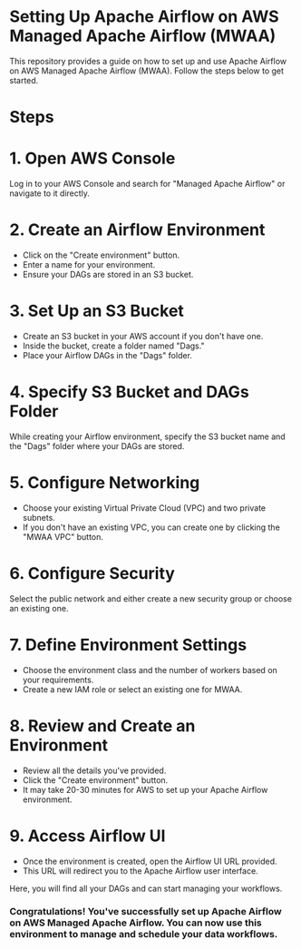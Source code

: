 # Setting Up Apache Airflow on AWS Managed Apache Airflow (MWAA)
This repository provides a guide on how to set up and use Apache Airflow on AWS Managed Apache Airflow (MWAA). Follow the steps below to get started.
# Steps
# 1. Open AWS Console
Log in to your AWS Console and search for "Managed Apache Airflow" or navigate to it directly.
# 2. Create an Airflow Environment
- Click on the "Create environment" button.
- Enter a name for your environment.
- Ensure your DAGs are stored in an S3 bucket.
# 3. Set Up an S3 Bucket
- Create an S3 bucket in your AWS account if you don't have one.
- Inside the bucket, create a folder named "Dags."
- Place your Airflow DAGs in the "Dags" folder.
# 4. Specify S3 Bucket and DAGs Folder
While creating your Airflow environment, specify the S3 bucket name and the "Dags" folder where your DAGs are stored.
# 5. Configure Networking
- Choose your existing Virtual Private Cloud (VPC) and two private subnets.
- If you don't have an existing VPC, you can create one by clicking the "MWAA VPC" button.
# 6. Configure Security
Select the public network and either create a new security group or choose an existing one.
# 7. Define Environment Settings
- Choose the environment class and the number of workers based on your requirements.
- Create a new IAM role or select an existing one for MWAA.
# 8. Review and Create an Environment
- Review all the details you've provided.
- Click the "Create environment" button.
- It may take 20-30 minutes for AWS to set up your Apache Airflow environment.
# 9. Access Airflow UI
- Once the environment is created, open the Airflow UI URL provided.
- This URL will redirect you to the Apache Airflow user interface.

Here, you will find all your DAGs and can start managing your workflows.



### Congratulations! You've successfully set up Apache Airflow on AWS Managed Apache Airflow. You can now use this environment to manage and schedule your data workflows.
